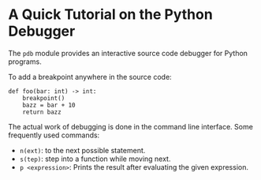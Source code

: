 # A Quick Tutorial on the Python Debugger

The `pdb` module provides an interactive source code debugger for Python programs.

To add a breakpoint anywhere in the source code:
```
def foo(bar: int) -> int:
    breakpoint()
    bazz = bar + 10
    return bazz
```

The actual work of debugging is done in the command line interface. Some frequently used commands:

- `n(ext)`: to the next possible statement.
- `s(tep)`: step into a function while moving next.
- `p <expression>`: Prints the result after evaluating the given expression.